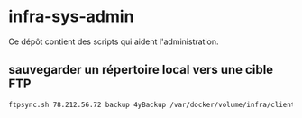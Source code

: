 # infra-sys-admin
Ce dépôt contient des scripts qui aident l'administration.

## sauvegarder un répertoire local vers une cible FTP

```sh
ftpsync.sh 78.212.56.72 backup 4yBackup /var/docker/volume/infra/client /backup/client
```
